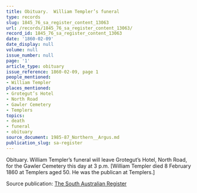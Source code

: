 ```yaml
---
title: Obituary.  William Templer’s funeral
type: records
slug: 1845_76_sa_register_content_13063
url: /records/1845_76_sa_register_content_13063/
record_id: 1845_76_sa_register_content_13063
date: '1860-02-09'
date_display: null
volume: null
issue_number: null
page: '1'
article_type: obituary
issue_reference: 1860-02-09, page 1
people_mentioned:
- William Templer
places_mentioned:
- Grotegut’s Hotel
- North Road
- Gawler Cemetery
- Templers
topics:
- death
- funeral
- obituary
source_document: 1985-87_Northern__Argus.md
publication_slug: sa-register
---
```


Obituary.  William Templer’s funeral will leave Grotegut’s Hotel, North Road, for the Gawler Cemetery this day at 3 p.m.  [William Templer died 8 February 1860 at Templers aged 50.  He was the publican at Templers.]

Source publication: [The South Australian Register](/publications/sa-register/)
